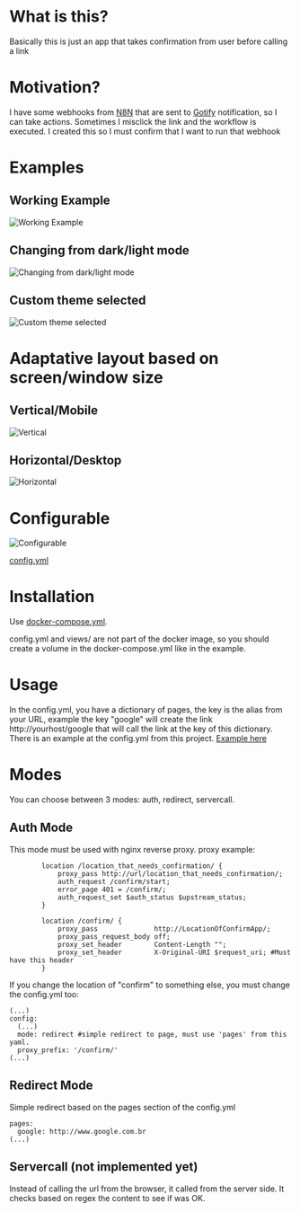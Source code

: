 # What is this?
Basically this is just an app that takes confirmation from user before calling a link

# Motivation?
I have some webhooks from [N8N](https://n8n.io/) that are sent to [Gotify](https://gotify.net/) notification, so I can take actions. Sometimes I misclick the link and the workflow is executed. I created this so I must confirm that I want to run that webhook

# Examples

## Working Example
![Working Example](https://raw.githubusercontent.com/lelemm/confirm/main/docs/images/vid1.gif 'Working example')

## Changing from dark/light mode
![Changing from dark/light mode](https://raw.githubusercontent.com/lelemm/confirm/main/docs/images/vid2.gif 'Changing from dark/light mode')

## Custom theme selected
![Custom theme selected](https://raw.githubusercontent.com/lelemm/confirm/main/docs/images/vid3.gif 'Custom theme selected')


# Adaptative layout based on screen/window size

## Vertical/Mobile
![Vertical](https://raw.githubusercontent.com/lelemm/confirm/main/docs/images/size1.png 'Vertical')

## Horizontal/Desktop
![Horizontal](https://raw.githubusercontent.com/lelemm/confirm/main/docs/images/size2.png 'Horizontal')

# Configurable
![Configurable](https://raw.githubusercontent.com/lelemm/confirm/main/docs/images/config.png 'Configurable')

[config.yml](https://github.com/lelemm/confirm/blob/main/src/config.yml)

# Installation
Use [docker-compose.yml](https://github.com/lelemm/confirm/blob/main/docker-compose.yml).

config.yml and views/ are not part of the docker image, so you should create a volume in the docker-compose.yml like in the example.

# Usage
In the config.yml, you have a dictionary of pages, the key is the alias from your URL, example the key "google" will create the link http://yourhost/google that will call the link at the key of this dictionary. There is an example at the config.yml from this project. 
[Example here](https://github.com/lelemm/confirm/blob/e47df7c246c85b526ea763efd204ace48dede1de/src/config.yml#L2)

# Modes
You can choose between 3 modes: auth, redirect, servercall.

## Auth Mode
This mode must be used with nginx reverse proxy. proxy example:
```
        location /location_that_needs_confirmation/ {
            proxy_pass http://url/location_that_needs_confirmation/;
            auth_request /confirm/start;
            error_page 401 = /confirm/;
            auth_request_set $auth_status $upstream_status;
        }

        location /confirm/ {
            proxy_pass              http://LocationOfConfirmApp/;
            proxy_pass_request_body off;
            proxy_set_header        Content-Length "";
            proxy_set_header        X-Original-URI $request_uri; #Must have this header
        }
```

If you change the location of "confirm" to something else, you must change the config.yml too:
```
(...)
config:
  (...)
  mode: redirect #simple redirect to page, must use 'pages' from this yaml.
  proxy_prefix: '/confirm/'
(...)  
```

## Redirect Mode
Simple redirect based on the pages section of the config.yml
```
pages:
  google: http://www.google.com.br
(...)
```

## Servercall (not implemented yet)
Instead of calling the url from the browser, it called from the server side. It checks based on regex the content to see if was OK.